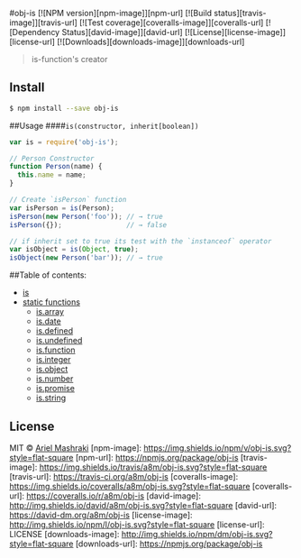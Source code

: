 #obj-is
[![NPM version][npm-image]][npm-url]
[![Build status][travis-image]][travis-url]
[![Test coverage][coveralls-image]][coveralls-url]
[![Dependency Status][david-image]][david-url]
[![License][license-image]][license-url]
[![Downloads][downloads-image]][downloads-url]
> is-function's creator

## Install
```sh
$ npm install --save obj-is
```

##Usage
####`is(constructor, inherit[boolean])`
```js
var is = require('obj-is');

// Person Constructor
function Person(name) {
  this.name = name;
}

// Create `isPerson` function
var isPerson = is(Person);
isPerson(new Person('foo')); // → true
isPerson({});                // → false

// if inherit set to true its test with the `instanceof` operator
var isObject = is(Object, true);
isObject(new Person('bar')); // → true
```

##Table of contents:
- [is](#is)
- [static functions](#statismethods)
  - [is.array](#isarray)
  - [is.date](#isdate)
  - [is.defined](#isdefined)
  - [is.undefined](#isundefined)
  - [is.function](#isfunction)
  - [is.integer](#isinteger)
  - [is.object](#isobject)
  - [is.number](#isnumber)
  - [is.promise](#ispromise)
  - [is.string](#isstring)

## License

MIT © [Ariel Mashraki](https://github.com/a8m)
[npm-image]: https://img.shields.io/npm/v/obj-is.svg?style=flat-square
[npm-url]: https://npmjs.org/package/obj-is
[travis-image]: https://img.shields.io/travis/a8m/obj-is.svg?style=flat-square
[travis-url]: https://travis-ci.org/a8m/obj-is
[coveralls-image]: https://img.shields.io/coveralls/a8m/obj-is.svg?style=flat-square
[coveralls-url]: https://coveralls.io/r/a8m/obj-is
[david-image]: http://img.shields.io/david/a8m/obj-is.svg?style=flat-square
[david-url]: https://david-dm.org/a8m/obj-is
[license-image]: http://img.shields.io/npm/l/obj-is.svg?style=flat-square
[license-url]: LICENSE
[downloads-image]: http://img.shields.io/npm/dm/obj-is.svg?style=flat-square
[downloads-url]: https://npmjs.org/package/obj-is
